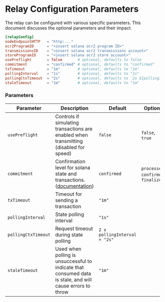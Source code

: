 # Relay Configuration Parameters

The relay can be configured with various specific parameters. This document discusses the optional parameters and their impact.

```toml
[relayConfig]
nodeEndpointHTTP   = "http:..."
ocr2ProgramID      = "<insert solana ocr2 program ID>"
transmissionsID    = "<insert solana ocr2 transmissions account>"
storeProgramID     = "<insert solana ocr2 store account>"
usePreflight       = false       # optional, defaults to false
commitment         = "confirmed" # optional, defaults to "confirmed"
txTimeout          = "1m"        # optional, defaults to "1m"
pollingInterval    = "1s"        # optional, defaults to "1s"
pollingCtxTimeout  = "2s"        # optional, defaults to `2x ${pollingInterval}`
staleTimeout       = "1m"        # optional, defaults to "1m"
```

### Parameters

| Parameter           | Description                                                                                                                                                  | Default                      | Options                               |
| ------------------- | ------------------------------------------------------------------------------------------------------------------------------------------------------------ | ---------------------------- | ------------------------------------- |
| `usePreflight`      | Controls if simulating transactions are enabled when transmitting (disabled for speed)                                                                       | `false`                      | `false`, `true`                       |
| `commitment`        | Confirmation level for solana state and transactions. ([documentation](https://docs.solana.com/developing/clients/jsonrpc-api#configuring-state-commitment)) | `confirmed`                  | `processed`, `confirmed`, `finalized` |
| `txTimeout`         | Timeout for sending a transaction                                                                                                                            | `"1m"`                       |                                       |
| `pollingInterval`   | State polling interval                                                                                                                                       | `"1s"`                       |                                       |
| `pollingCtxTimeout` | Request timeout during state polling                                                                                                                         | `2 x pollingInterval = "2s"` |                                       |
| `staleTimeout`      | Used when polling is unsuccessful to indicate that consumed data is stale, and will cause errors to throw                                                    | `"1m"`                       |                                       |
